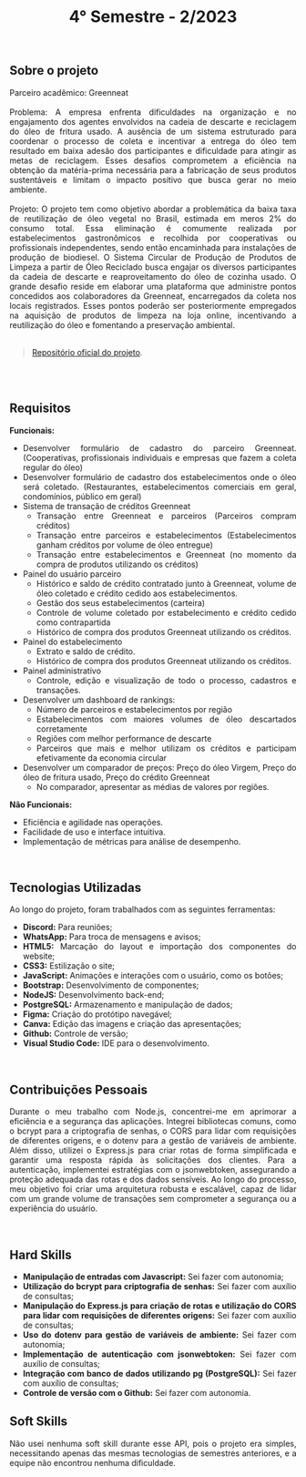 <h1 align="center"> 4° Semestre - 2/2023 </h1>
<p align="center">
</p>

<br>

## Sobre o projeto 

<div align="justify">
  Parceiro acadêmico: Greenneat
  <br><br>
  Problema: A empresa enfrenta dificuldades na organização e no engajamento dos agentes envolvidos na cadeia de descarte e reciclagem do óleo de fritura usado. A ausência de um sistema estruturado para coordenar o processo de coleta e incentivar a entrega do óleo tem resultado em baixa adesão dos participantes e dificuldade para atingir as metas de reciclagem. Esses desafios comprometem a eficiência na obtenção da matéria-prima necessária para a fabricação de seus produtos sustentáveis e limitam o impacto positivo que busca gerar no meio ambiente.
  <br><br>
  Projeto: O projeto tem como objetivo abordar a problemática da baixa taxa de reutilização de óleo vegetal no Brasil, estimada em meros 2% do consumo total. Essa eliminação é comumente realizada por estabelecimentos gastronômicos e recolhida por cooperativas ou profissionais independentes, sendo então encaminhada para instalações de produção de biodiesel. O Sistema Circular de Produção de Produtos de Limpeza a partir de Óleo Reciclado busca engajar os diversos participantes da cadeia de descarte e reaproveitamento do óleo de cozinha usado. O grande desafio reside em elaborar uma plataforma que administre pontos concedidos aos colaboradores da Greenneat, encarregados da coleta nos locais registrados. Esses pontos poderão ser posteriormente empregados na aquisição de produtos de limpeza na loja online, incentivando a reutilização do óleo e fomentando a preservação ambiental.
  <br>
<div><br>
  
> [Repositório oficial do projeto](https://github.com/atomofatec/API-GREENNEAT).

<br>


<br>
  
## Requisitos 
 
**Funcionais:**<br>
 - Desenvolver formulário de cadastro do parceiro Greenneat. (Cooperativas, profissionais individuais e empresas que fazem a coleta regular do óleo)
- Desenvolver formulário de cadastro dos estabelecimentos onde o óleo será coletado. (Restaurantes, estabelecimentos comerciais em geral, condomínios, público em geral)
- Sistema de transação de créditos Greenneat
  - Transação entre Greenneat e parceiros (Parceiros compram créditos)
  - Transação entre parceiros e estabelecimentos (Estabelecimentos ganham créditos por volume de óleo entregue)
  - Transação entre estabelecimentos e Greenneat (no momento da compra de produtos utilizando os créditos)
- Painel do usuário parceiro
  - Histórico e saldo de crédito contratado junto à Greenneat, volume de óleo coletado e crédito cedido aos estabelecimentos.
  - Gestão dos seus estabelecimentos (carteira)
  - Controle de volume coletado por estabelecimento e crédito cedido como contrapartida
  - Histórico de compra dos produtos Greenneat utilizando os créditos.
- Painel do estabelecimento
  - Extrato e saldo de crédito.
  - Histórico de compra dos produtos Greenneat utilizando os créditos.
- Painel administrativo
  - Controle, edição e visualização de todo o processo, cadastros e transações.
- Desenvolver um dashboard de rankings:
  - Número de parceiros e estabelecimentos por região
  - Estabelecimentos com maiores volumes de óleo descartados corretamente
  - Regiões com melhor performance de descarte
  - Parceiros que mais e melhor utilizam os créditos e participam efetivamente da economia circular
- Desenvolver um comparador de preços: Preço do óleo Virgem, Preço do óleo de fritura usado, Preço do crédito Greenneat
  - No comparador, apresentar as médias de valores por regiões.

**Não Funcionais:**<br>
 - Eficiência e agilidade nas operações.
 - Facilidade de uso e interface intuitiva.
 - Implementação de métricas para análise de desempenho.
<br>

## Tecnologias Utilizadas
Ao longo do projeto, foram trabalhados com as seguintes ferramentas:
<br>
  - **Discord:** Para reuniões;
  - **WhatsApp:** Para troca de mensagens e avisos;
  - **HTML5:** Marcação do layout e importação dos componentes do website; 
  - **CSS3:** Estilização o site;
  - **JavaScript:** Animações e interações com o usuário, como os botões;
  - **Bootstrap:** Desenvolvimento de componentes;
  - **NodeJS:** Desenvolvimento back-end;
  - **PostgreSQL:** Armazenamento e manipulação de dados;
  - **Figma:** Criação do protótipo navegável;
  - **Canva:** Edição das imagens e criação das apresentações;
  - **Github:** Controle de versão;
  - **Visual Studio Code:** IDE para o desenvolvimento.
  
<br>

## Contribuições Pessoais
<div align="justify">


Durante o meu trabalho com Node.js, concentrei-me em aprimorar a eficiência e a segurança das aplicações. Integrei bibliotecas comuns, como o bcrypt para a criptografia de senhas, o CORS para lidar com requisições de diferentes origens, e o dotenv para a gestão de variáveis de ambiente. Além disso, utilizei o Express.js para criar rotas de forma simplificada e garantir uma resposta rápida às solicitações dos clientes. Para a autenticação, implementei estratégias com o jsonwebtoken, assegurando a proteção adequada das rotas e dos dados sensíveis. Ao longo do processo, meu objetivo foi criar uma arquitetura robusta e escalável, capaz de lidar com um grande volume de transações sem comprometer a segurança ou a experiência do usuário.
<div>

<br>

## Hard Skills
- **Manipulação de entradas com Javascript:** Sei fazer com autonomia; <br>
- **Utilização do bcrypt para criptografia de senhas:** Sei fazer com auxílio de consultas; <br>
- **Manipulação do Express.js para criação de rotas e utilização do CORS para lidar com requisições de diferentes origens:** Sei fazer com auxílio de consultas; <br>
- **Uso do dotenv para gestão de variáveis de ambiente:** Sei fazer com autonomia; <br>
- **Implementação de autenticação com jsonwebtoken:** Sei fazer com auxílio de consultas; <br>
- **Integração com banco de dados utilizando pg (PostgreSQL):** Sei fazer com auxílio de consultas; <br>
- **Controle de versão com o Github:** Sei fazer com autonomia. <br>



## Soft Skills
 Não usei nenhuma soft skill durante esse API, pois o projeto era simples, necessitando apenas das mesmas tecnologias de semestres anteriores, e a equipe não encontrou nenhuma dificuldade.
